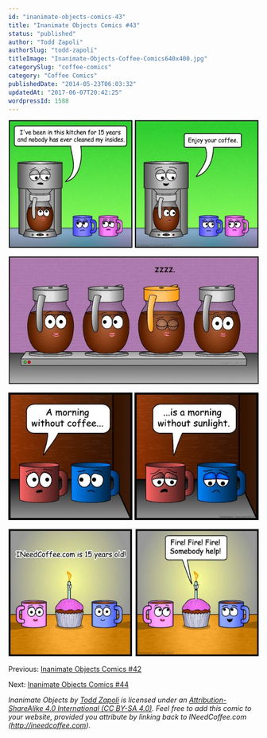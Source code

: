 ```yaml
---
id: "inanimate-objects-comics-43"
title: "Inanimate Objects Comics #43"
status: "published"
author: "Todd Zapoli"
authorSlug: "todd-zapoli"
titleImage: "Inanimate-Objects-Coffee-Comics640x400.jpg"
categorySlug: "coffee-comics"
category: "Coffee Comics"
publishedDate: "2014-05-23T06:03:32"
updatedAt: "2017-06-07T20:42:25"
wordpressId: 1588
---
```


[![My Insides](201404my-insides-650x331.jpg)](/wp-content/uploads/2014/05/201404my-insides.jpg)

[![Sleepy Decaf](201405sleepy-decafe-650x331.jpg)](/wp-content/uploads/2014/05/201405sleepy-decafe.jpg)

[![Without Sunlight](201401without-sunlight-650x331.jpg)](/wp-content/uploads/2014/05/201401without-sunlight.jpg)

[![Happy 15th!](201403im-on-firee-650x331.jpg)](/wp-content/uploads/2014/05/201403im-on-firee.jpg)

Previous: [Inanimate Objects Comics #42](/inanimate-objects-comics-42/)

Next: [Inanimate Objects Comics #44](/inanimate-objects-comics-44/)

*Inanimate Objects by [Todd Zapoli](/) is licensed under an [Attribution-ShareAlike 4.0 International (CC BY-SA 4.0)](https://creativecommons.org/licenses/by-sa/4.0/). Feel free to add this comic to your website, provided you attribute by linking back to INeedCoffee.com (http://ineedcoffee.com).*
